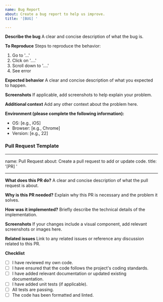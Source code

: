```yaml
---
name: Bug Report
about: Create a bug report to help us improve.
title: '[BUG] '

---
```

**Describe the bug**
A clear and concise description of what the bug is.

**To Reproduce**
Steps to reproduce the behavior:
1. Go to '...'
2. Click on '....'
3. Scroll down to '....'
4. See error

**Expected behavior**
A clear and concise description of what you expected to happen.

**Screenshots**
If applicable, add screenshots to help explain your problem.

**Additional context**
Add any other context about the problem here.

**Environment (please complete the following information):**
- OS: [e.g., iOS]
- Browser: [e.g., Chrome]
- Version: [e.g., 22]

### Pull Request Template


---
name: Pull Request
about: Create a pull request to add or update code.
title: '[PR] '

---
**What does this PR do?**
A clear and concise description of what the pull request is about.

**Why is this PR needed?**
Explain why this PR is necessary and the problem it solves.

**How was it implemented?**
Briefly describe the technical details of the implementation.

**Screenshots**
If your changes include a visual component, add relevant screenshots or images here.

**Related issues**
Link to any related issues or reference any discussion related to this PR.

**Checklist**
- [ ] I have reviewed my own code.
- [ ] I have ensured that the code follows the project's coding standards.
- [ ] I have added relevant documentation or updated existing documentation.
- [ ] I have added unit tests (if applicable).
- [ ] All tests are passing.
- [ ] The code has been formatted and linted.
